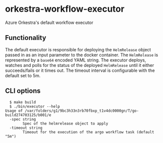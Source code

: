 # orkestra-workflow-executor

Azure Orkestra's default workflow executor

## Functionality

The default executor is responsible for deploying the `HelmRelease` object passed in as an input parameter to the docker container. The `HelmRelease` is represented by a `base64` encoded YAML string. The executor deploys, watches and polls for the status of the deployed `HelmRelease` until it either succeeds/fails or it times out. The timeout interval is configurable with the default set to 5m.

## CLI options

```shell
  $ make build
  $ ./bin/executor --help
Usage of /var/folders/g1/9bc3h33n3rb70fbxp_t1v4dc0000gn/T/go-build274703125/b001/e
  -spec string
        Spec of the helmrelease object to apply
  -timeout string
        Timeout for the execution of the argo workflow task (default "5m")
```
